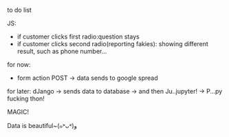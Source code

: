 to do list

JS: 
- if customer clicks first radio:question stays
- if customer clicks second radio(reporting fakies): showing different result, such as phone number... 

for now:
- form action POST -> data sends to google spread

for later:
dJango -> sends data to database -> and then Ju..jupyter! -> P...py fucking thon!

MAGIC!

Data is beautiful~(๑˃ᴗ˂)ﻭ


